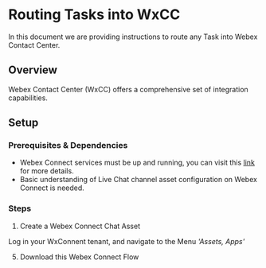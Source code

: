 # Routing Tasks into WxCC
In this document we are providing instructions to route any Task into Webex Contact Center.

## Overview
Webex Contact Center (WxCC) offers a comprehensive set of integration capabilities.
 
## Setup

### Prerequisites & Dependencies
- Webex Connect services must be up and running, you can visit this [link](https://help.webex.com/en-us/article/nee1mb6/Get-started-with-Webex-Contact-Center#Cisco_Task_in_List_GUI.dita_d7731baf-98fb-4a45-8f75-30984a38fa75) for more details.
- Basic understanding of Live Chat channel asset configuration on Webex Connect is needed.

### Steps

1. Create a Webex Connect Chat Asset
 
 Log in your WxConnent tenant, and navigate to the Menu *_'Assets, Apps'_*
 
 
5.   Download this Webex Connect Flow
